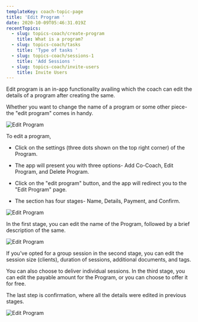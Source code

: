 ```yaml
---
templateKey: coach-topic-page
title: 'Edit Program '
date: 2020-10-09T05:46:31.019Z
recentTopics:
  - slug: topics-coach/create-program
    title: What is a program?
  - slug: topics-coach/tasks
    title: 'Type of tasks '
  - slug: topics-coach/sessions-1
    title: 'Add Sessions '
  - slug: topics-coach/invite-users
    title: Invite Users
---
```

Edit program is an in-app functionality availing which the coach can edit the details of a program after creating the same. 

Whether you want to change the name of a program or some other piece- the "edit program" comes in handy.

![Edit Program](/img/edit-program-i.png "Edit Program")

To edit a program, 

* Click on the settings (three dots shown on the top right corner) of the Program. 



* The app will present you with three options- Add Co-Coach, Edit Program, and Delete Program.



* Click on the "edit program" button, and the app will redirect you to the "Edit Program" page. 



* The section has four stages- Name, Details, Payment, and Confirm. 

![Edit Program](/img/edit-program-name-i.png "Edit Program")

In the first stage, you can edit the name of the Program, followed by a brief description of the same. 

![Edit Program](/img/edit-program-details-i.png "Edit Program")

If you've opted for a group session in the second stage, you can edit the session size (clients), duration of sessions, additional documents, and tags. 

You can also choose to deliver individual sessions. In the third stage, you can edit the payable amount for the Program, or you can choose to offer it for free. 

The last step is confirmation, where all the details were edited in previous stages.

![Edit Program](/img/edit-program-payment-i.png "Edit Program")
